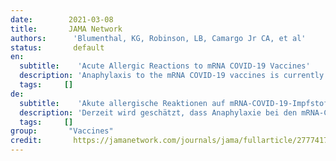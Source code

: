 ```yaml
---
date:        2021-03-08
title:       JAMA Network
authors:      'Blumenthal, KG, Robinson, LB, Camargo Jr CA, et al'
status:       default
en:
  subtitle:    'Acute Allergic Reactions to mRNA COVID-19 Vaccines'
  description: 'Anaphylaxis to the mRNA COVID-19 vaccines is currently estimated to occur in 2.5 to 11.1 cases per 1 million doses, largely in individuals with a history of allergy.1 Allergic concerns contribute to vaccine hesitancy; we investigated acute allergic reaction incidence after more than 60 000 mRNA COVID-19 vaccine administrations. Of 64 900 employees who received their first dose of a COVID-19 vaccine, 25 929 (40%) received the Pfizer-BioNTech vaccine and 38 971 (60%) received the Moderna vaccine. At least 1 symptom survey was completed by 52 805 (81%). Acute allergic reactions were reported by 1365 employees overall (2.10% [95% CI, 1.99%-2.22%]), more frequently with the Moderna vaccine compared with Pfizer-BioNTech (2.20% [95% CI, 2.06%-2.35%] vs 1.95% [95% CI, 1.79%-2.13%]; P = .03) (Table 1). Anaphylaxis was confirmed in 16 employees (0.025% [95% CI, 0.014%-0.040%]): 7 cases from the Pfizer-BioNTech vaccine (0.027% [95% CI, 0.011%-0.056%]) and 9 cases from the Moderna vaccine (0.023% [95% CI, 0.011%-0.044%]) (P = .76). Individuals with anaphylaxis were a mean age of 41 (SD, 13) years, and 15 (94%) were female (Table 2); 10 (63%) had an allergy history and 5 (31%) had an anaphylaxis history. Mean time to anaphylaxis onset was 17 (SD, 28; range, 1-120) minutes. One patient was admitted to intensive care, 9 (56%) received intramuscular epinephrine, and all recovered. Three employees, with prior anaphylaxis history, did not seek care'
  tags:     []
de: 
  subtitle:    'Akute allergische Reaktionen auf mRNA-COVID-19-Impfstoffe'
  description: 'Derzeit wird geschätzt, dass Anaphylaxie bei den mRNA-COVID-19-Impfstoffen in 2,5 bis 11,1 Fällen pro 1 Million Dosen auftritt, vor allem bei Personen mit einer Allergie in der Vorgeschichte.1 Allergische Bedenken tragen zu einer zögerlichen Haltung gegenüber dem Impfstoff bei; wir haben die Häufigkeit akuter allergischer Reaktionen nach mehr als 60 000 mRNA-COVID-19-Impfstoffverabreichungen untersucht. Von 64 900 Arbeitnehmern, die ihre erste Dosis eines COVID-19-Impfstoffs erhielten, wurden 25 929 (40 %) mit dem Impfstoff von Pfizer-BioNTech und 38 971 (60 %) mit dem Moderna-Impfstoff geimpft. 52 805 (81 %) füllten mindestens eine Umfrage zu den Symptomen aus. Akute allergische Reaktionen wurden von insgesamt 1365 Mitarbeitern gemeldet (2,10 % [95 % KI, 1,99 %-2,22 %]), und zwar häufiger mit dem Moderna-Impfstoff als mit dem Pfizer-BioNTech-Impfstoff (2,20 % [95 % KI, 2,06 %-2,35 %] gegenüber 1,95 % [95 % KI, 1,79 %-2,13 %]; P = .03) (Tabelle 1). Anaphylaxie wurde bei 16 Mitarbeitern bestätigt (0,025 % [95 % KI, 0,014 %-0,040 %]): 7 Fälle beim Impfstoff von Pfizer-BioNTech (0,027 % [95 % KI, 0,011 %-0,056 %]) und 9 Fälle beim Impfstoff von Moderna (0,023 % [95 % KI, 0,011 %-0,044 %]) (P = 0,76). Das Durchschnittsalter der Personen mit Anaphylaxie lag bei 41 Jahren (SD, 13), und 15 (94 %) waren weiblich (Tabelle 2); 10 (63 %) hatten eine Allergieanamnese und 5 (31 %) eine Anaphylaxieanamnese. Die durchschnittliche Zeit bis zum Auftreten der Anaphylaxie betrug 17 (SD, 28; Bereich, 1-120) Minuten. Ein Patient wurde auf die Intensivstation eingeliefert, 9 (56 %) erhielten intramuskuläres Epinephrin, und alle erholten sich. Drei Mitarbeiter, die bereits eine Anaphylaxie-Vorgeschichte hatten, suchten keine Behandlung auf.'
  tags:     []
group:       "Vaccines"
credit:       https://jamanetwork.com/journals/jama/fullarticle/2777417
---
```

